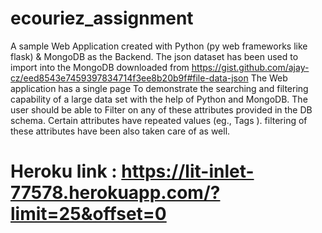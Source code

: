 # ecouriez_assignment
A sample Web Application created with Python (py web frameworks like flask) &amp; MongoDB as the Backend.   The json dataset has been used to import into the MongoDB  downloaded from  https://gist.github.com/ajay-cz/eed8543e7459397834714f3ee8b20b9f#file-data-json   The Web application has a single page To demonstrate the searching and filtering capability of a large data set with the help of Python and MongoDB. The user should be able to Filter on any of these attributes provided in the DB schema. Certain attributes have repeated values (eg., Tags ). filtering of these attributes have been also taken care of as well.
# Heroku link : https://lit-inlet-77578.herokuapp.com/?limit=25&offset=0
